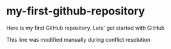 # my-first-github-repository
Here is my first GitHub repository. Lets' get started with GitHub

This line was modified manually during conflict resolution
